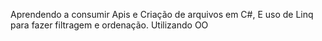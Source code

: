 Aprendendo a consumir Apis e Criação de arquivos em C#, E uso de Linq para fazer filtragem e ordenação. Utilizando OO

